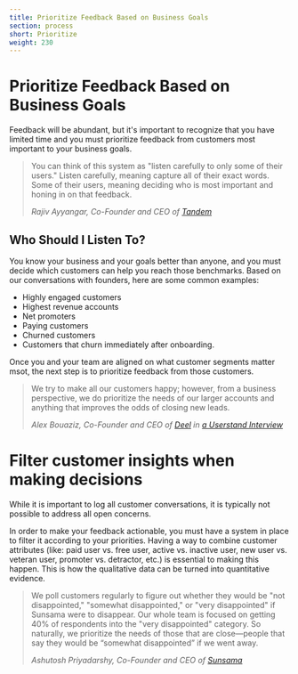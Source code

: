 ```yaml
---
title: Prioritize Feedback Based on Business Goals
section: process
short: Prioritize
weight: 230
---
```


# Prioritize Feedback Based on Business Goals

Feedback will be abundant, but it's important to recognize that you have limited time and you must prioritize feedback from customers most important to your business goals.

> You can think of this system as "listen carefully to only some of their users." Listen carefully, meaning capture all of their exact words. Some of their users, meaning deciding who is most important and honing in on that feedback.
>
> _Rajiv Ayyangar, Co-Founder and CEO of [Tandem](https://tandem.chat)_

## Who Should I Listen To?

You know your business and your goals better than anyone, and you must decide which customers can help you reach those benchmarks. Based on our conversations with founders, here are some common examples:

- Highly engaged customers
- Highest revenue accounts
- Net promoters
- Paying customers
- Churned customers
- Customers that churn immediately after onboarding.

Once you and your team are aligned on what customer segments matter msot, the next step is to prioritize feedback from those customers.

> We try to make all our customers happy; however, from a business perspective, we do prioritize the needs of our larger accounts and anything that improves the odds of closing new leads.
>
> _Alex Bouaziz, Co-Founder and CEO of [Deel](https://letsdeel.com) in [a Userstand Interview](https://www.heraldhq.com/userstand/how-deels-customer-service-fuels-its-growth)_

# Filter customer insights when making decisions

While it is important to log all customer conversations, it is typically not possible to address all open concerns.

In order to make your feedback actionable, you must have a system in place to filter it according to your priorities. Having a way to combine customer attributes (like: paid user vs. free user, active vs. inactive user, new user vs. veteran user, promoter vs. detractor, etc.) is essential to making this happen. This is how the qualitative data can be turned into quantitative evidence.

> We poll customers regularly to figure out whether they would be "not disappointed," "somewhat disappointed," or "very disappointed" if Sunsama were to disappear. Our whole team is focused on getting 40% of respondents into the "very disappointed" category. So naturally, we prioritize the needs of those that are close—people that say they would be “somewhat disappointed” if we went away.
>
> _Ashutosh Priyadarshy, Co-Founder and CEO of [Sunsama](https://sunsama.com)_
